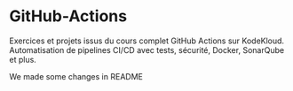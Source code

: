 # GitHub-Actions
Exercices et projets issus du cours complet GitHub Actions sur KodeKloud. Automatisation de pipelines CI/CD avec tests, sécurité, Docker, SonarQube et plus.


We made some changes in README
